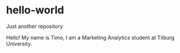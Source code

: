 # hello-world
Just another repository

Hello!
My name is Timo, I am a Marketing Analytics student at Tilburg University.
